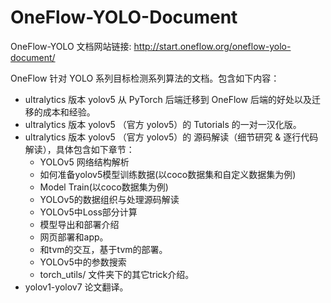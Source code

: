 # OneFlow-YOLO-Document

OneFlow-YOLO 文档网站链接: http://start.oneflow.org/oneflow-yolo-document/

OneFlow 针对 YOLO 系列目标检测系列算法的文档。包含如下内容：

- ultralytics 版本 yolov5 从 PyTorch 后端迁移到 OneFlow 后端的好处以及迁移的成本和经验。
- ultralytics 版本 yolov5 （官方 yolov5）的 Tutorials 的一对一汉化版。
- ultralytics 版本 yolov5 （官方 yolov5）的 源码解读（细节研究 & 逐行代码解读），具体包含如下章节：
    - YOLOv5 网络结构解析
    - 如何准备yolov5模型训练数据(以coco数据集和自定义数据集为例) 
    - Model Train(以coco数据集为例)
    - YOLOv5的数据组织与处理源码解读
    - YOLOv5中Loss部分计算
    - 模型导出和部署介绍
    - 网页部署和app。
    - 和tvm的交互，基于tvm的部署。
    - YOLOv5中的参数搜索
    - torch_utils/ 文件夹下的其它trick介绍。
- yolov1-yolov7 论文翻译。



